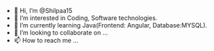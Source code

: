 - 👋 Hi, I’m @Shilpaa15
- 👀 I’m interested in Coding, Software technologies.
- 🌱 I’m currently learning Java(Frontend: Angular, Database:MYSQL).
- 💞️ I’m looking to collaborate on ...
- 📫 How to reach me ...

<!---
Shilpaa15/Shilpaa15 is a ✨ special ✨ repository because its `README.md` (this file) appears on your GitHub profile.
You can click the Preview link to take a look at your changes.
--->
